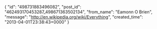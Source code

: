  {
   "id": "498731883496082",
   "post_id": "462493170453287_498671363502134",
   "from_name": "Eamonn O Brien",
   "message": "http://en.wikipedia.org/wiki/Everything",
   "created_time": "2013-04-01T23:38:43+0000"
 }
